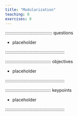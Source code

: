 ```yaml
---
title: "Modularization"
teaching: 0
exercises: 0
---
```


:::::::::::::::::::::::::::::::::::::: questions

- placeholder

::::::::::::::::::::::::::::::::::::::::::::::::

::::::::::::::::::::::::::::::::::::: objectives

- placeholder

::::::::::::::::::::::::::::::::::::::::::::::::


::::::::::::::::::::::::::::::::::::: keypoints

- placeholder

::::::::::::::::::::::::::::::::::::::::::::::::
